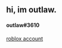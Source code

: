 ## hi, im outlaw.

#### outlaw#3610
[roblox account](https://www.roblox.com/users/3598205936/profile)
